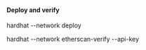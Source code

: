 #### Deploy and verify

hardhat --network <networkName> deploy

hardhat --network <networkName> etherscan-verify --api-key <api-key>